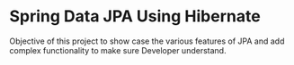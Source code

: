 Spring Data JPA Using Hibernate
===============================

Objective of this project to show case the various features of JPA and add complex functionality to make sure Developer understand.
